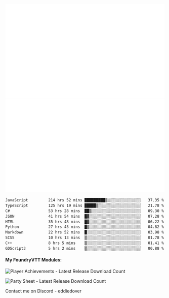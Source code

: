 
![](https://raw.githubusercontent.com/eddiedover/ghstats/master/generated/overview.svg)
![](https://raw.githubusercontent.com/eddiedover/ghstats/master/generated/languages.svg)

<!--START_SECTION:waka-->

```txt
JavaScript         214 hrs 52 mins █████████▒░░░░░░░░░░░░░░░   37.35 %
TypeScript         125 hrs 19 mins █████▒░░░░░░░░░░░░░░░░░░░   21.78 %
C#                 53 hrs 28 mins  ██▒░░░░░░░░░░░░░░░░░░░░░░   09.30 %
JSON               41 hrs 54 mins  █▓░░░░░░░░░░░░░░░░░░░░░░░   07.28 %
HTML               35 hrs 48 mins  █▓░░░░░░░░░░░░░░░░░░░░░░░   06.22 %
Python             27 hrs 43 mins  █▒░░░░░░░░░░░░░░░░░░░░░░░   04.82 %
Markdown           22 hrs 52 mins  █░░░░░░░░░░░░░░░░░░░░░░░░   03.98 %
SCSS               10 hrs 13 mins  ▒░░░░░░░░░░░░░░░░░░░░░░░░   01.78 %
C++                8 hrs 5 mins    ▒░░░░░░░░░░░░░░░░░░░░░░░░   01.41 %
GDScript3          5 hrs 2 mins    ▒░░░░░░░░░░░░░░░░░░░░░░░░   00.88 %
```

<!--END_SECTION:waka-->

#### My FoundryVTT Modules:

  ![Player Achievements - Latest Release Download Count](https://img.shields.io/badge/dynamic/json?label=Player%20Achievements%20-%20Downloads@latest&query=assets%5B1%5D.download_count&url=https%3A%2F%2Fapi.github.com%2Frepos%2FEddieDover%2Ffvtt-player-achievements%2Freleases%2Flatest)

  ![Party Sheet - Latest Release Download Count](https://img.shields.io/badge/dynamic/json?label=Party%20Sheet%20-%20Downloads@latest&query=assets%5B1%5D.download_count&url=https%3A%2F%2Fapi.github.com%2Frepos%2FEddieDover%2Ffvtt-party-sheet%2Freleases%2Flatest)

<a rel="me" href="https://techhub.social/@EddieDover"></a>

Contact me on Discord - eddiedover
